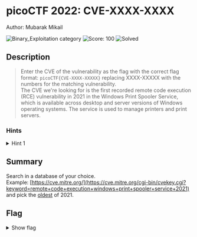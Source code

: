 # picoCTF 2022: CVE-XXXX-XXXX

Author: Mubarak Mikail

![Binary_Exploitation category](https://img.shields.io/badge/category-Binary_Exploitation-red.svg)
![Score: 100](https://img.shields.io/badge/Score-100-brightgreen.svg)
![Solved](https://img.shields.io/badge/Solved-During_Competition-brightgreen.svg)

## Description
> Enter the CVE of the vulnerability as the flag with the correct flag format: `picoCTF{CVE-XXXX-XXXXX}` replacing XXXX-XXXXX with the numbers for the matching vulnerability.  
The CVE we're looking for is the first recorded remote code execution (RCE) vulnerability in 2021 in the Windows Print Spooler Service, which is available across desktop and server versions of Windows operating systems. The service is used to manage printers and print servers.

<!--Artifact Files:
* [Artifact1]()
* [Artifact2]()
-->

### Hints

<details>
<summary>Hint 1</summary>
We're not looking for the Local Spooler vulnerability in 2021...
</details>

## Summary

Search in a database of your choice.  
Example: [https://cve.mitre.org/](https://cve.mitre.org/cgi-bin/cvekey.cgi?keyword=remote+code+execution+windows+print+spooler+service+2021) and pick the [oldest](https://cve.mitre.org/cgi-bin/cvename.cgi?name=CVE-2021-34527) of 2021.

## Flag

<details><summary>Show flag</summary>

```
picoCTF{CVE-2021-34527}
```

</details>
